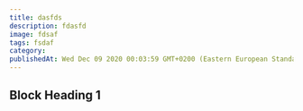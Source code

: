 ```yaml
---
title: dasfds
description: fdasfd
image: fdsaf
tags: fsdaf
category: 
publishedAt: Wed Dec 09 2020 00:03:59 GMT+0200 (Eastern European Standard Time)
---
```


<!-- Start writing anything using Markdown -->

## Block Heading 1
